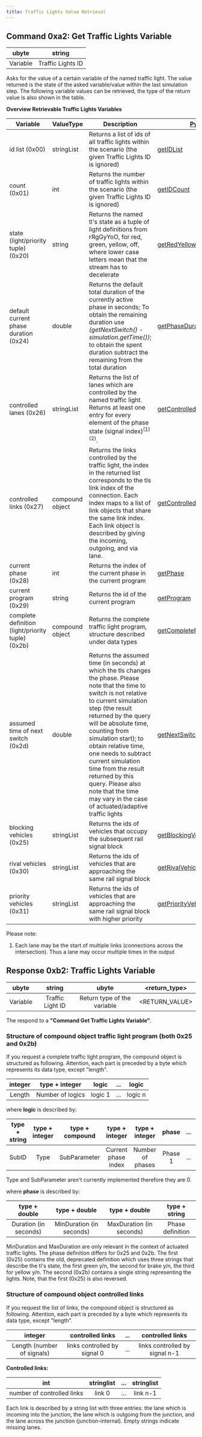 ```yaml
---
title: Traffic Lights Value Retrieval
---
```


## Command 0xa2: Get Traffic Lights Variable

|  ubyte   |      string       |
| :------: | :---------------: |
| Variable | Traffic Lights ID |

Asks for the value of a certain variable of the named traffic light. The
value returned is the state of the asked variable/value within the last
simulation step. The following variable values can be retrieved, the
type of the return value is also shown in the table.

**Overview Retrievable Traffic Lights Variables**

| Variable               | ValueType       | Description     | [Python Method](../TraCI/Interfacing_TraCI_from_Python.md)   |
| ---------------------- | --------------- | --------------- | ------------------------------------------------------------ |
| id list (0x00)                                    | stringList      | Returns a list of ids of all traffic lights within the scenario (the given Traffic Lights ID is ignored)                                                                                                                                                                                                                                                                                                                                                  | [getIDList](https://sumo.dlr.de/pydoc/traci._trafficlight.html#TrafficLightDomain-getIDList)                                                     |
| count (0x01)                                      | int             | Returns the number of traffic lights within the scenario (the given Traffic Lights ID is ignored)                                                                                                                                                                                                                                                                                                                                                         | [getIDCount](https://sumo.dlr.de/pydoc/traci._trafficlight.html#TrafficLightDomain-getIDCount)                                                   |
| state (light/priority tuple) (0x20)               | string          | Returns the named tl's state as a tuple of light definitions from rRgGyYoO, for red, green, yellow, off, where lower case letters mean that the stream has to decelerate                                                                                                                                                                                                                                                                                  | [getRedYellowGreenState](https://sumo.dlr.de/pydoc/traci._trafficlight.html#TrafficLightDomain-getRedYellowGreenState)                           |
| default current phase duration (0x24)             | double          | Returns the default total duration of the currently active phase in seconds; To obtain the remaining duration use *(getNextSwitch() - simulation.getTime())*; to obtain the spent duration subtract the remaining from the total duration                                                                                                                                                                                                                 | [getPhaseDuration](https://sumo.dlr.de/pydoc/traci._trafficlight.html#TrafficLightDomain-getPhaseDuration)                                       |
| controlled lanes (0x26)                           | stringList      | Returns the list of lanes which are controlled by the named traffic light. Returns at least one entry for every element of the phase state (signal index)<sup>(1)(2)</sup>.                                                                                                                                                                                                                                                                               | [getControlledLanes](https://sumo.dlr.de/pydoc/traci._trafficlight.html#TrafficLightDomain-getControlledLanes)                                   |
| controlled links (0x27)                           | compound object | Returns the links controlled by the traffic light, the index in the returned list corresponds to the tls link index of the connection. Each index maps to a list of link objects that share the same link index. Each link object is described by giving the incoming, outgoing, and via lane.                                                                                                                                                            | [getControlledLinks](https://sumo.dlr.de/pydoc/traci._trafficlight.html#TrafficLightDomain-getControlledLinks)                                   |
| current phase (0x28)                              | int             | Returns the index of the current phase in the current program                                                                                                                                                                                                                                                                                                                                                                                             | [getPhase](https://sumo.dlr.de/pydoc/traci._trafficlight.html#TrafficLightDomain-getPhase)                                                       |
| current program (0x29)                            | string          | Returns the id of the current program                                                                                                                                                                                                                                                                                                                                                                                                                     | [getProgram](https://sumo.dlr.de/pydoc/traci._trafficlight.html#TrafficLightDomain-getProgram)                                                   |
| complete definition (light/priority tuple) (0x2b) | compound object | Returns the complete traffic light program, structure described under data types                                                                                                                                                                                                                                                                                                                                                                          | [getCompleteRedYellowGreenDefinition](https://sumo.dlr.de/pydoc/traci._trafficlight.html#TrafficLightDomain-getCompleteRedYellowGreenDefinition) |
| assumed time of next switch (0x2d)                | double          | Returns the assumed time (in seconds) at which the tls changes the phase. Please note that the time to switch is not relative to current simulation step (the result returned by the query will be absolute time, counting from simulation start); to obtain relative time, one needs to subtract current simulation time from the result returned by this query. Please also note that the time may vary in the case of actuated/adaptive traffic lights | [getNextSwitch](https://sumo.dlr.de/pydoc/traci._trafficlight.html#TrafficLightDomain-getNextSwitch)          |
| blocking vehicles (0x25)                            | stringList         | Returns the ids of vehicles that occupy the subsequent rail signal block                                                                                                                                                                                                                                                                                                                                                                                                                    | [getBlockingVehicles](https://sumo.dlr.de/pydoc/traci._trafficlight.html#TrafficLightDomain-getBlockingVehicles)                   |
| rival vehicles (0x30)                            | stringList         | Returns the ids of vehicles that are approaching the same rail signal block                                                                                                                                                                                                                                                                                                                                                                                                                    | [getRivalVehicles](https://sumo.dlr.de/pydoc/traci._trafficlight.html#TrafficLightDomain-getRivalVehicles)   |
| priority vehicles (0x31)                            | stringList         | Returns the ids of vehicles that are approaching the same rail signal block with higher priority                                                                                                                                                                                                                                                                                                                                                                                                                   | [getPriorityVehicles](https://sumo.dlr.de/pydoc/traci._trafficlight.html#TrafficLightDomain-getPriorityVehicles)      |


Please note:

1.  Each lane may be the start of multiple links (connections across the
    intersection). Thus a lane may occur multiple times in the output

## Response 0xb2: Traffic Lights Variable

|  ubyte   |      string      |            ubyte            | <return_type\>  |
| :------: | :--------------: | :-------------------------: | :------------: |
| Variable | Traffic Light ID | Return type of the variable | <RETURN_VALUE\> |

The respond to a **"Command Get Traffic Lights Variable"**.

### Structure of compound object traffic light program (both 0x25 and 0x2b)

If you request a complete traffic light program, the compound object is
structured as following. Attention, each part is preceded by a byte
which represents its data type, except "length".

| integer |  type + integer  |  logic  | ... |  logic  |
| :-----: | :--------------: | :-----: | :-: | :-----: |
| Length  | Number of logics | logic 1 | ... | logic n |

where **logic** is described by:

| type + string | type + integer | type + compound |   type + integer    |  type + integer  |  phase  | ... |  phase  |
| :-----------: | :------------: | :-------------: | :-----------------: | :--------------: | :-----: | :-: | :-----: |
|     SubID     |      Type      |  SubParameter   | Current phase index | Number of phases | Phase 1 | ... | Phase n |

Type and SubParameter aren't currently implemented therefore they are 0.

where **phase** is described by:

|     type + double     |      type + double       |      type + double       |  type + string   |
| :-------------------: | :----------------------: | :----------------------: | :--------------: |
| Duration (in seconds) | MinDuration (in seconds) | MaxDuration (in seconds) | Phase definition |

MinDuration and MaxDuration are only relevant in the context of actuated
traffic lights. The phase definition differs for 0x25 and 0x2b. The
first (0x25) contains the old, deprecated definition which uses three
strings that describe the tl's state, the first green y/n, the second
for brake y/n, the third for yellow y/n. The second (0x2b) contains a
single string representing the lights. Note, that the first (0x25) is
also reversed.

### Structure of compound object controlled links

If you request the list of links, the compound object is structured as
following. Attention, each part is preceded by a byte which represents
its data type, except "length".

|          integer           |       controlled links       | ... |        controlled links        |
| :------------------------: | :--------------------------: | :-: | :----------------------------: |
| Length (number of signals) | links controlled by signal 0 | ... | links controlled by signal n-1 |

**Controlled links:**

|            int             | stringlist | ... | stringlist |
| :------------------------: | :--------: | :-: | :--------: |
| number of controlled links |   link 0   | ... |  link n-1  |

Each link is described by a string list with three entries: the lane
which is incoming into the junction, the lane which is outgoing from the
junction, and the lane across the junction (junction-internal). Empty
strings indicate missing lanes.
